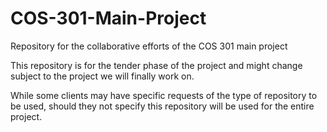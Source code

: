 # COS-301-Main-Project
Repository for the collaborative efforts of the COS 301 main project

This repository is for the tender phase of the project and might change
subject to the project we will finally work on.

While some clients may have specific requests of the type of repository to be used,
should they not specify this repository will be used for the entire project.
